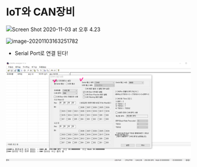 # IoT와 CAN장비

![Screen Shot 2020-11-03 at 오후 4.23](C:%5CUsers%5Ci%5CDesktop%5CScreen%20Shot%202020-11-03%20at%20%EC%98%A4%ED%9B%84%204.23.png)

![image-20201103163251782](C:%5CUsers%5Ci%5CAppData%5CRoaming%5CTypora%5Ctypora-user-images%5Cimage-20201103163251782.png)



- Serial Port로 연결 된다!



![image-20201103170618304](IoT%EC%99%80%20CAN%EC%9E%A5%EB%B9%84/image-20201103170618304.png)